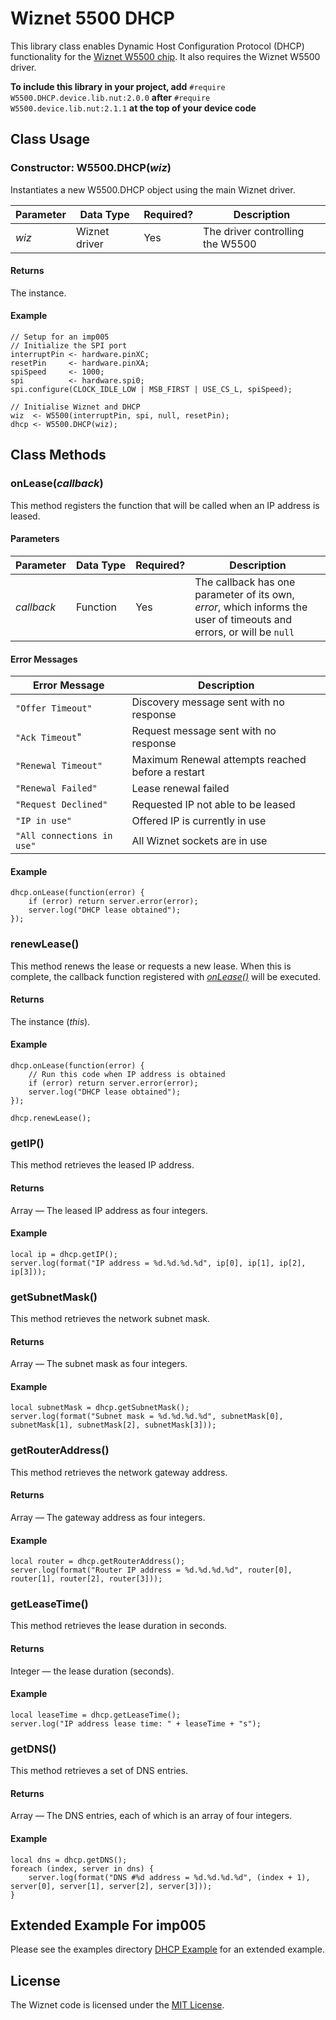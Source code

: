 # Wiznet 5500 DHCP #

This library class enables Dynamic Host Configuration Protocol (DHCP) functionality for the [Wiznet W5500 chip](http://wizwiki.net/wiki/lib/exe/fetch.php?media=products:w5500:w5500_ds_v106e_141230.pdf). It also requires the Wiznet W5500 driver.

**To include this library in your project, add** `#require W5500.DHCP.device.lib.nut:2.0.0` **after** `#require W5500.device.lib.nut:2.1.1` **at the top of your device code**

## Class Usage ##

### Constructor: W5500.DHCP(*wiz*) ###

Instantiates a new W5500.DHCP object using the main Wiznet driver.

| Parameter | Data&nbsp;Type | Required? | Description |
| --- | --- | --- | --- |
| *wiz* | Wiznet driver | Yes | The driver controlling the W5500 |

#### Returns ####

The instance.

#### Example ####

```squirrel
// Setup for an imp005
// Initialize the SPI port
interruptPin <- hardware.pinXC;
resetPin     <- hardware.pinXA;
spiSpeed     <- 1000;
spi          <- hardware.spi0;
spi.configure(CLOCK_IDLE_LOW | MSB_FIRST | USE_CS_L, spiSpeed);

// Initialise Wiznet and DHCP
wiz  <- W5500(interruptPin, spi, null, resetPin);
dhcp <- W5500.DHCP(wiz);
```

## Class Methods ##

### onLease(*callback*) ###

This method registers the function that will be called when an IP address is leased.

#### Parameters ####

| Parameter | Data&nbsp;Type | Required? | Description |
| --- | --- | --- | --- |
| *callback* | Function | Yes | The callback has one parameter of its own, *error*, which informs the user of timeouts and errors, or will be `null` |

#### Error Messages ####

| Error&nbsp;Message | Description |
| --- | --- |
| `"Offer Timeout"` | Discovery message sent with no response |
| `"Ack Timeout`" | Request message sent with no response |
| `"Renewal Timeout"` | Maximum Renewal attempts reached before a restart |
| `"Renewal Failed"` | Lease renewal failed |
| `"Request Declined"` | Requested IP not able to be leased |
| `"IP in use"` | Offered IP is currently in use |
| `"All connections in use"` | All Wiznet sockets are in use |

#### Example ####

```squirrel
dhcp.onLease(function(error) {
    if (error) return server.error(error);
    server.log("DHCP lease obtained");
});
```

### renewLease() ###

This method renews the lease or requests a new lease. When this is complete, the callback function registered with [*onLease()*](#onleasecallback) will be executed.

#### Returns ####

The instance (*this*).

#### Example ####

```squirrel
dhcp.onLease(function(error) {
    // Run this code when IP address is obtained
    if (error) return server.error(error);
    server.log("DHCP lease obtained");
});

dhcp.renewLease();
```

### getIP() ###

This method retrieves the leased IP address.

#### Returns ####

Array &mdash; The leased IP address as four integers.

#### Example ####

```squirrel
local ip = dhcp.getIP();
server.log(format("IP address = %d.%d.%d.%d", ip[0], ip[1], ip[2], ip[3]));
```

### getSubnetMask() ###

This method retrieves the network subnet mask.

#### Returns ####

Array &mdash; The subnet mask as four integers.

#### Example ####

```squirrel
local subnetMask = dhcp.getSubnetMask();
server.log(format("Subnet mask = %d.%d.%d.%d", subnetMask[0], subnetMask[1], subnetMask[2], subnetMask[3]));
```

### getRouterAddress() ###

This method retrieves the network gateway address.

#### Returns ####

Array &mdash; The gateway address as four integers.

#### Example ####

```squirrel
local router = dhcp.getRouterAddress();
server.log(format("Router IP address = %d.%d.%d.%d", router[0], router[1], router[2], router[3]));
```

### getLeaseTime() ###

This method retrieves the lease duration in seconds.

#### Returns ####

Integer &mdash; the lease duration (seconds).

#### Example ####

```squirrel
local leaseTime = dhcp.getLeaseTime();
server.log("IP address lease time: " + leaseTime + "s");
```

### getDNS() ###

This method retrieves a set of DNS entries.

#### Returns ####

Array &mdash; The DNS entries, each of which is an array of four integers.

#### Example ####

```squirrel
local dns = dhcp.getDNS();
foreach (index, server in dns) {
    server.log(format("DNS #%d address = %d.%d.%d.%d", (index + 1), server[0], server[1], server[2], server[3]));
}
```

## Extended Example For imp005 ##

Please see the examples directory [DHCP Example](../examples#dhcp-example) for an extended example.

## License ##

The Wiznet code is licensed under the [MIT License](./LICENSE).
